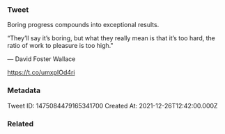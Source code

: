 ### Tweet
Boring progress compounds into exceptional results.

“They’ll say it’s boring, but what they really mean is that it’s too hard, the ratio of work to pleasure is too high."

— David Foster Wallace

https://t.co/umxpIOd4ri

### Metadata
Tweet ID: 1475084479165341700
Created At: 2021-12-26T12:42:00.000Z

### Related

